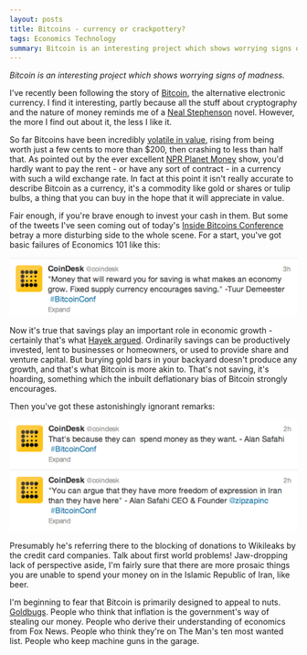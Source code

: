 ```yaml
---
layout: posts
title: Bitcoins - currency or crackpottery?
tags: Economics Technology
summary: Bitcoin is an interesting project which shows worrying signs of madness.
---
```


*Bitcoin is an interesting project which shows worrying signs of madness.*

I've recently been following the story of [Bitcoin](http://bitcoin.org/en/), the alternative electronic currency. I find it interesting, partly because all the stuff about cryptography and the nature of money reminds me of a [Neal Stephenson](http://www.nealstephenson.com/) novel. However, the more I find out about it, the less I like it. 

So far Bitcoins have been incredibly [volatile in value](https://gold.net/chart/currency/BTCUSD/), rising from being worth just a few cents to more than $200, then crashing to less than half that. As pointed out by the ever excellent [NPR Planet Money](http://www.npr.org/blogs/money/2013/04/09/176688096/episode-450-bitcoin-goes-to-the-moon) show, you'd hardly want to pay the rent - or have any sort of contract - in a currency with such a wild exchange rate. In fact at this point it isn't really accurate to describe Bitcoin as a currency, it's a commodity like gold or shares or tulip bulbs, a thing that you can buy in the hope that it will appreciate in value.

Fair enough, if you're brave enough to invest your cash in them. But some of the tweets I've seen coming out of today's [Inside Bitcoins Conference](http://www.mediabistro.com/insidebitcoins/) betray a more disturbing side to the whole scene. For a start, you've got basic failures of Economics 101 like this:

![Bitcoin tweet](/assets/images/posts/bitcoin1.png)

Now it's true that savings play an important role in economic growth - certainly that's what [Hayek argued](http://www.bloomberg.com/news/2011-10-07/keynes-and-hayek-s-great-debate-part-2-commentary-by-nicholas-wapshott.html). Ordinarily savings can be productively invested, lent to businesses or homeowners, or used to provide share and venture capital. But burying gold bars in your backyard doesn't produce any growth, and that's what Bitcoin is more akin to. That's not saving, it's hoarding, something which the inbuilt deflationary bias of Bitcoin strongly encourages. 

Then you've got these astonishingly ignorant remarks:

![Bitcoin tweet](/assets/images/posts/bitcoin2.png)

Presumably he's referring there to the blocking of donations to Wikileaks by the credit card companies. Talk about first world problems! Jaw-dropping lack of perspective aside, I'm fairly sure that there are more prosaic things you are unable to spend your money on in the Islamic Republic of Iran, like beer. 

I'm beginning to fear that Bitcoin is primarily designed to appeal to nuts. [Goldbugs](http://www.investopedia.com/terms/g/goldbug.asp). People who think that inflation is the government's way of stealing our money. People who derive their understanding of economics from Fox News. People who think they're on The Man's ten most wanted list. People who keep machine guns in the garage. 
